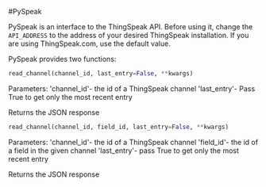#PySpeak

PySpeak is an interface to the ThingSpeak API. Before using it, change the `API_ADDRESS` to the address of your desired ThingSpeak installation. If you are using ThingSpeak.com, use the default value.

PySpeak provides two functions:

```python 
read_channel(channel_id, last_entry=False, **kwargs)
```
Parameters:
'channel_id'- the id of a ThingSpeak channel
'last_entry'- Pass True to get only the most recent entry

Returns the JSON response

```python 
read_channel(channel_id, field_id, last_entry=False, **kwargs)
```
Parameters:
'channel_id'- the id of a ThingSpeak channel
'field_id'- the id of a field in the given channel
'last_entry'- pass True to get only the most recent entry

Returns the JSON response
